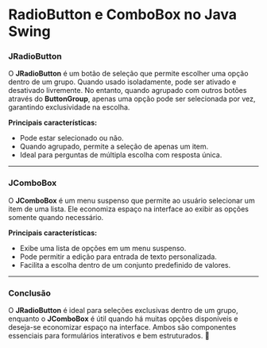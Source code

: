 # **RadioButton e ComboBox no Java Swing**  

### **JRadioButton**  
O **JRadioButton** é um botão de seleção que permite escolher uma opção dentro de um grupo. Quando usado isoladamente, pode ser ativado e desativado livremente. No entanto, quando agrupado com outros botões através do **ButtonGroup**, apenas uma opção pode ser selecionada por vez, garantindo exclusividade na escolha.  

**Principais características:**  
- Pode estar selecionado ou não.  
- Quando agrupado, permite a seleção de apenas um item.  
- Ideal para perguntas de múltipla escolha com resposta única.  

---

### **JComboBox**  
O **JComboBox** é um menu suspenso que permite ao usuário selecionar um item de uma lista. Ele economiza espaço na interface ao exibir as opções somente quando necessário.  

**Principais características:**  
- Exibe uma lista de opções em um menu suspenso.  
- Pode permitir a edição para entrada de texto personalizada.  
- Facilita a escolha dentro de um conjunto predefinido de valores.  

---

### **Conclusão**  
O **JRadioButton** é ideal para seleções exclusivas dentro de um grupo, enquanto o **JComboBox** é útil quando há muitas opções disponíveis e deseja-se economizar espaço na interface. Ambos são componentes essenciais para formulários interativos e bem estruturados. 🚀